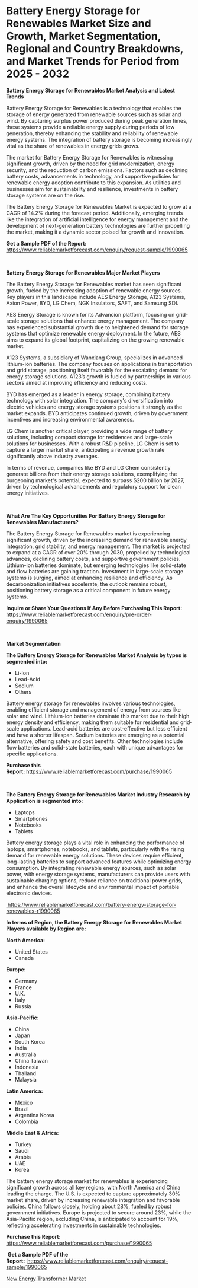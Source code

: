 <p><h1>Battery Energy Storage for Renewables Market Size and Growth, Market Segmentation, Regional and Country Breakdowns, and Market Trends for Period from 2025 -  2032</h1></p><p><strong>Battery Energy Storage for Renewables Market Analysis and Latest Trends</strong></p>
<p><p>Battery Energy Storage for Renewables is a technology that enables the storage of energy generated from renewable sources such as solar and wind. By capturing surplus power produced during peak generation times, these systems provide a reliable energy supply during periods of low generation, thereby enhancing the stability and reliability of renewable energy systems. The integration of battery storage is becoming increasingly vital as the share of renewables in energy grids grows.</p><p>The market for Battery Energy Storage for Renewables is witnessing significant growth, driven by the need for grid modernization, energy security, and the reduction of carbon emissions. Factors such as declining battery costs, advancements in technology, and supportive policies for renewable energy adoption contribute to this expansion. As utilities and businesses aim for sustainability and resilience, investments in battery storage systems are on the rise.</p><p>The Battery Energy Storage for Renewables Market is expected to grow at a CAGR of 14.2% during the forecast period. Additionally, emerging trends like the integration of artificial intelligence for energy management and the development of next-generation battery technologies are further propelling the market, making it a dynamic sector poised for growth and innovation.</p></p>
<p><strong>Get a Sample PDF of the Report:&nbsp;</strong> <a href="https://www.reliablemarketforecast.com/enquiry/request-sample/1990065?utm_campaign=2441&utm_medium=2&utm_source=Github&utm_content=ia&utm_term=14022025&utm_id=battery-energy-storage-for-renewables">https://www.reliablemarketforecast.com/enquiry/request-sample/1990065</a></p>
<p>&nbsp;</p>
<p><strong>Battery Energy Storage for Renewables Major Market Players</strong></p>
<p><p>The Battery Energy Storage for Renewables market has seen significant growth, fueled by the increasing adoption of renewable energy sources. Key players in this landscape include AES Energy Storage, A123 Systems, Axion Power, BYD, LG Chem, NGK Insulators, SAFT, and Samsung SDI.</p><p>AES Energy Storage is known for its Advancion platform, focusing on grid-scale storage solutions that enhance energy management. The company has experienced substantial growth due to heightened demand for storage systems that optimize renewable energy deployment. In the future, AES aims to expand its global footprint, capitalizing on the growing renewable market.</p><p>A123 Systems, a subsidiary of Wanxiang Group, specializes in advanced lithium-ion batteries. The company focuses on applications in transportation and grid storage, positioning itself favorably for the escalating demand for energy storage solutions. A123’s growth is fueled by partnerships in various sectors aimed at improving efficiency and reducing costs.</p><p>BYD has emerged as a leader in energy storage, combining battery technology with solar integration. The company's diversification into electric vehicles and energy storage systems positions it strongly as the market expands. BYD anticipates continued growth, driven by government incentives and increasing environmental awareness.</p><p>LG Chem is another critical player, providing a wide range of battery solutions, including compact storage for residences and large-scale solutions for businesses. With a robust R&D pipeline, LG Chem is set to capture a larger market share, anticipating a revenue growth rate significantly above industry averages.</p><p>In terms of revenue, companies like BYD and LG Chem consistently generate billions from their energy storage solutions, exemplifying the burgeoning market's potential, expected to surpass $200 billion by 2027, driven by technological advancements and regulatory support for clean energy initiatives.</p></p>
<p>&nbsp;</p>
<p><strong>What Are The Key Opportunities For Battery Energy Storage for Renewables Manufacturers?</strong></p>
<p><p>The Battery Energy Storage for Renewables market is experiencing significant growth, driven by the increasing demand for renewable energy integration, grid stability, and energy management. The market is projected to expand at a CAGR of over 20% through 2030, propelled by technological advances, declining battery costs, and supportive government policies. Lithium-ion batteries dominate, but emerging technologies like solid-state and flow batteries are gaining traction. Investment in large-scale storage systems is surging, aimed at enhancing resilience and efficiency. As decarbonization initiatives accelerate, the outlook remains robust, positioning battery storage as a critical component in future energy systems.</p></p>
<p><strong>Inquire or Share Your Questions If Any Before Purchasing This Report:</strong> <a href="https://www.reliablemarketforecast.com/enquiry/pre-order-enquiry/1990065?utm_campaign=2441&utm_medium=2&utm_source=Github&utm_content=ia&utm_term=14022025&utm_id=battery-energy-storage-for-renewables">https://www.reliablemarketforecast.com/enquiry/pre-order-enquiry/1990065</a></p>
<p>&nbsp;</p>
<p><strong>Market Segmentation</strong></p>
<p><strong>The Battery Energy Storage for Renewables Market Analysis by types is segmented into:</strong></p>
<p><ul><li>Li-Ion</li><li>Lead-Acid</li><li>Sodium</li><li>Others</li></ul></p>
<p><p>Battery energy storage for renewables involves various technologies, enabling efficient storage and management of energy from sources like solar and wind. Lithium-ion batteries dominate this market due to their high energy density and efficiency, making them suitable for residential and grid-scale applications. Lead-acid batteries are cost-effective but less efficient and have a shorter lifespan. Sodium batteries are emerging as a potential alternative, offering safety and cost benefits. Other technologies include flow batteries and solid-state batteries, each with unique advantages for specific applications.</p></p>
<p><strong>Purchase this Report:&nbsp;</strong><a href="https://www.reliablemarketforecast.com/purchase/1990065?utm_campaign=2441&utm_medium=2&utm_source=Github&utm_content=ia&utm_term=14022025&utm_id=battery-energy-storage-for-renewables">https://www.reliablemarketforecast.com/purchase/1990065</a></p>
<p>&nbsp;</p>
<p><strong>The Battery Energy Storage for Renewables Market Industry Research by Application is segmented into:</strong></p>
<p><ul><li>Laptops</li><li>Smartphones</li><li>Notebooks</li><li>Tablets</li></ul></p>
<p><p>Battery energy storage plays a vital role in enhancing the performance of laptops, smartphones, notebooks, and tablets, particularly with the rising demand for renewable energy solutions. These devices require efficient, long-lasting batteries to support advanced features while optimizing energy consumption. By integrating renewable energy sources, such as solar power, with energy storage systems, manufacturers can provide users with sustainable charging options, reduce reliance on traditional power grids, and enhance the overall lifecycle and environmental impact of portable electronic devices.</p></p>
<p><a href="https://www.reliablemarketforecast.com/battery-energy-storage-for-renewables-r1990065?utm_campaign=2441&utm_medium=2&utm_source=Github&utm_content=ia&utm_term=14022025&utm_id=battery-energy-storage-for-renewables">&nbsp;https://www.reliablemarketforecast.com/battery-energy-storage-for-renewables-r1990065</a></p>
<p><strong>In terms of Region, the Battery Energy Storage for Renewables Market Players available by Region are:</strong></p>
<p>
    <p> <strong> North America: </strong>
        <ul>
            <li>United States</li>
            <li>Canada</li>
        </ul>
        </p> 
    <p> <strong> Europe: </strong>
        <ul>
            <li>Germany</li>
            <li>France</li>
            <li>U.K.</li>
            <li>Italy</li>
            <li>Russia</li>
        </ul>
        </p> 
    <p> <strong> Asia-Pacific: </strong>
        <ul>
            <li>China</li>
            <li>Japan</li>
            <li>South Korea</li>
            <li>India</li>
            <li>Australia</li>
            <li>China Taiwan</li>
            <li>Indonesia</li>
            <li>Thailand</li>
            <li>Malaysia</li>
        </ul>
        </p> 
    <p> <strong> Latin America: </strong>
        <ul>
            <li>Mexico</li>
            <li>Brazil</li>
            <li>Argentina Korea</li>
            <li>Colombia</li>
        </ul>
        </p> 
    <p> <strong> Middle East & Africa: </strong>
        <ul>
            <li>Turkey</li>
            <li>Saudi</li>
            <li>Arabia</li>
            <li>UAE</li>
            <li>Korea</li>
        </ul>
    </p>
    </p>
<p><p>The battery energy storage market for renewables is experiencing significant growth across all key regions, with North America and China leading the charge. The U.S. is expected to capture approximately 30% market share, driven by increasing renewable integration and favorable policies. China follows closely, holding about 28%, fueled by robust government initiatives. Europe is projected to secure around 23%, while the Asia-Pacific region, excluding China, is anticipated to account for 19%, reflecting accelerating investments in sustainable technologies.</p></p>
<p><strong>Purchase this Report: </strong><a href="https://www.reliablemarketforecast.com/purchase/1990065?utm_campaign=2441&utm_medium=2&utm_source=Github&utm_content=ia&utm_term=14022025&utm_id=battery-energy-storage-for-renewables">https://www.reliablemarketforecast.com/purchase/1990065</a></p>
<p>&nbsp;<strong>Get a Sample PDF of the Report:&nbsp;&nbsp;</strong><a href="https://www.reliablemarketforecast.com/enquiry/request-sample/1990065?utm_campaign=2441&utm_medium=2&utm_source=Github&utm_content=ia&utm_term=14022025&utm_id=battery-energy-storage-for-renewables">https://www.reliablemarketforecast.com/enquiry/request-sample/1990065</a></p>
<p><strong></strong></p>
<p><p><a href="https://github.com/bolalfredia7777/Market-Research-Report-List-1/blob/main/new-energy-transformer-market.md?utm_campaign=2441&utm_medium=2&utm_source=Github&utm_content=ia&utm_term=14022025&utm_id=battery-energy-storage-for-renewables">New Energy Transformer Market</a></p></p>